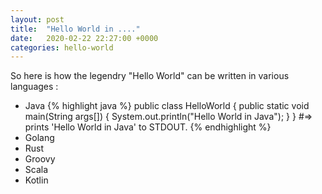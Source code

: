 ```yaml
---
layout: post
title:  "Hello World in ...."
date:   2020-02-22 22:27:00 +0000
categories: hello-world
---
```


So here is how the legendry "Hello World" can be written in various languages :
<br>
* Java
{% highlight java %}
public class HelloWorld {
    public static void main(String args[]) {
        System.out.println("Hello World in Java");
    }
}
#=> prints 'Hello World in Java' to STDOUT.
{% endhighlight %}
* Golang
* Rust
* Groovy
* Scala
* Kotlin
